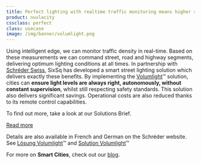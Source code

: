 ```yaml
---
title: Perfect lighting with realtime traffic monitoring means higher security
product: nuvlacity
cssclass: perfect
class: usecase
image: /img/banner/volumlight.png
---
```

Using intelligent edge, we can monitor traffic density in real-time. Based on these measurements we can command street, road and highway segments, delivering optimum lighting conditions at all times. In partnership with [Schréder Swiss](http://www.schreder.com/fr-ch), SixSq has developed a smart street lighting solution which delivers exactly these benefits.  By implementing the [Volumlight](http://www.schreder.com/fr-ch/aboutus/Volumlight)&trade; solution, cities can **ensure light levels are always right, autonomously, without constant supervision**, whilst still respecting safety standards. This solution also delivers significant savings. Operational costs are also reduced thanks to its remote control capabilities.

To find out more, take a look at our Solutions Brief.

<a class="btn-sixsq color-3" href="https://media.sixsq.com/hubfs/Marketing%20Materials/Solutions%20Brief/NuvlaBox%20Smart%20Street%20Lighting%20Application%202018.pdf"><i class="fa fa-plus-square-o"></i>  Read more</a>

Details are also available in French and German on the Schréder website. See [Lösung Volumlight](http://www.schreder.com/de-ch/aboutus/losung-volumlight)&trade; and [Solution Volumlight](http://www.schreder.com/fr-ch/aboutus/Volumlight)&trade;

For more on **Smart Cities**, check out our [blog](http://media.sixsq.com/blog/what-is-a-smart-city).
